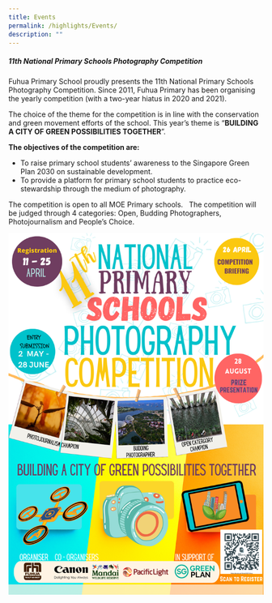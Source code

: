 ```yaml
---
title: Events
permalink: /highlights/Events/
description: ""
---
```

##### **11th National Primary Schools Photography Competition**

Fuhua Primary School proudly presents the 11th National Primary Schools Photography Competition. Since 2011, Fuhua Primary has been organising the yearly competition (with a two-year hiatus in 2020 and 2021).

The choice of the theme for the competition is in line with the conservation and green movement efforts of the school. This year’s theme is “**BUILDING A CITY OF GREEN POSSIBILITIES TOGETHER**”.  

**The objectives of the competition are:**

*   To raise primary school students’ awareness to the Singapore Green Plan 2030 on sustainable development.
*   To provide a platform for primary school students to practice eco-stewardship through the medium of photography.

The competition is open to all MOE Primary schools.   The competition will be judged through 4 categories: Open, Budding Photographers, Photojournalism and People’s Choice.

![](/images/Highlights/Events/2023%20npc%20poster.png)